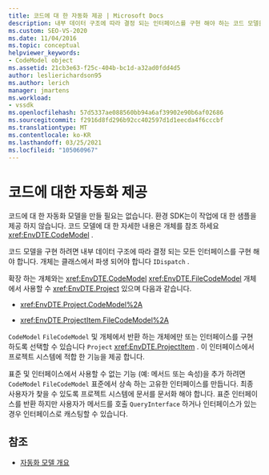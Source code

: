 ```yaml
---
title: 코드에 대 한 자동화 제공 | Microsoft Docs
description: 내부 데이터 구조에 따라 결정 되는 인터페이스를 구현 해야 하는 코드 모델을 구현 하는 방법에 대해 알아봅니다.
ms.custom: SEO-VS-2020
ms.date: 11/04/2016
ms.topic: conceptual
helpviewer_keywords:
- CodeModel object
ms.assetid: 21cb3e63-f25c-404b-bc1d-a32ad0fdd4d5
author: leslierichardson95
ms.author: lerich
manager: jmartens
ms.workload:
- vssdk
ms.openlocfilehash: 57d5337ae088560bb94a6af39902e90b6af02686
ms.sourcegitcommit: f2916d8fd296b92cc402597d1d1eecda4f6cccbf
ms.translationtype: MT
ms.contentlocale: ko-KR
ms.lasthandoff: 03/25/2021
ms.locfileid: "105060967"
---
```

# <a name="providing-automation-for-code"></a>코드에 대한 자동화 제공
코드에 대 한 자동화 모델을 만들 필요는 없습니다. 환경 SDK는이 작업에 대 한 샘플을 제공 하지 않습니다. 코드 모델에 대 한 자세한 내용은 개체를 참조 하세요 <xref:EnvDTE.CodeModel> .

 코드 모델을 구현 하려면 내부 데이터 구조에 따라 결정 되는 모든 인터페이스를 구현 해야 합니다. 개체는 클래스에서 파생 되어야 합니다 `IDispatch` .

 확장 하는 개체와는 <xref:EnvDTE.CodeModel> <xref:EnvDTE.FileCodeModel> 개체에서 사용할 수 <xref:EnvDTE.Project> 있으며 다음과 같습니다.

- <xref:EnvDTE.Project.CodeModel%2A>

- <xref:EnvDTE.ProjectItem.FileCodeModel%2A>

 `CodeModel` `FileCodeModel` 및 개체에서 반환 하는 개체에만 또는 인터페이스를 구현 하도록 선택할 수 있습니다 `Project` <xref:EnvDTE.ProjectItem> . 이 인터페이스에서 프로젝트 시스템에 적합 한 기능을 제공 합니다.

 표준 및 인터페이스에서 사용할 수 없는 기능 (예: 메서드 또는 속성)을 추가 하려면 `CodeModel` `FileCodeModel` 표준에서 상속 하는 고유한 인터페이스를 만듭니다. 최종 사용자가 찾을 수 있도록 프로젝트 시스템에 문서를 문서화 해야 합니다. 표준 인터페이스를 반환 하지만 사용자가 메서드를 호출 `QueryInterface` 하거나 인터페이스가 있는 경우 인터페이스로 캐스팅할 수 있습니다.

## <a name="see-also"></a>참조
- [자동화 모델 개요](../../extensibility/internals/automation-model-overview.md)
